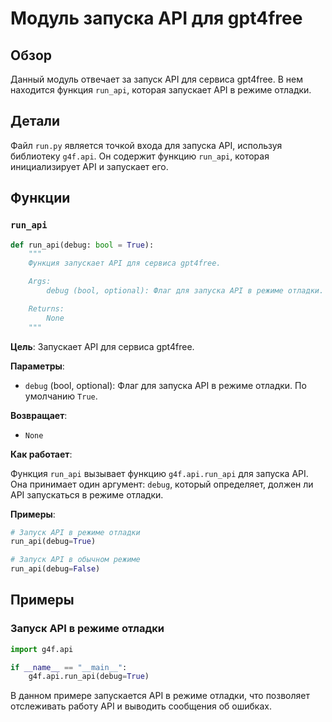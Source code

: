 # Модуль запуска API для gpt4free

## Обзор

Данный модуль отвечает за запуск API для сервиса gpt4free. В нем находится функция `run_api`, которая запускает API в режиме отладки.

## Детали

Файл `run.py` является точкой входа для запуска API, используя библиотеку `g4f.api`. Он содержит функцию `run_api`, которая инициализирует API и запускает его.

## Функции

### `run_api`

```python
def run_api(debug: bool = True):
    """
    Функция запускает API для сервиса gpt4free.

    Args:
        debug (bool, optional): Флаг для запуска API в режиме отладки. По умолчанию `True`.

    Returns:
        None
    """
```

**Цель**: Запускает API для сервиса gpt4free.

**Параметры**:

- `debug` (bool, optional): Флаг для запуска API в режиме отладки. По умолчанию `True`.

**Возвращает**:
- `None`

**Как работает**:

Функция `run_api` вызывает функцию `g4f.api.run_api` для запуска API. Она принимает один аргумент: `debug`, который определяет, должен ли API запускаться в режиме отладки.

**Примеры**:

```python
# Запуск API в режиме отладки
run_api(debug=True)

# Запуск API в обычном режиме
run_api(debug=False)
```

## Примеры

### Запуск API в режиме отладки

```python
import g4f.api

if __name__ == "__main__":
    g4f.api.run_api(debug=True)
```

В данном примере запускается API в режиме отладки, что позволяет отслеживать работу API и выводить сообщения об ошибках.